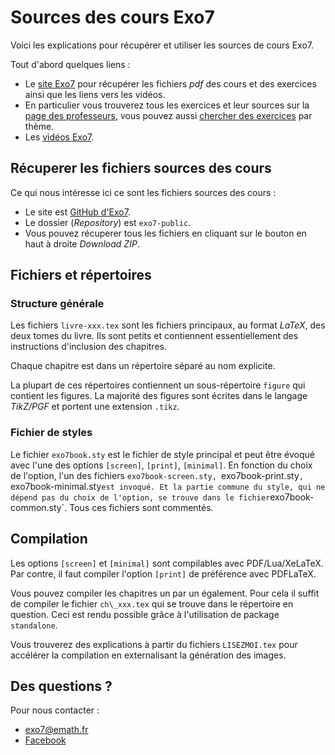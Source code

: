 Sources des cours Exo7
======================

Voici les explications pour récupérer et utiliser les sources de cours Exo7.

Tout d'abord quelques liens :

  * Le [site Exo7](http://exo7.emath.fr/) pour récupérer les fichiers *pdf* des cours et des exercices ainsi que les liens vers les vidéos.
  * En particulier vous trouverez tous les exercices et leur sources sur la [page des professeurs](http://exo7.emath.fr/prof.html), vous pouvez aussi [chercher des exercices](http://exo7.emath.fr/search.php) par thème.
  * Les [vidéos Exo7](https://www.youtube.com/user/Exo7Math).


Récuperer les fichiers sources des cours
----------------------------------------

Ce qui nous intéresse ici ce sont les fichiers sources des cours :

  * Le site est [GitHub d'Exo7](https://github.com/exo7math).
  * Le dossier (*Repository*) est `exo7-public`.
  * Vous pouvez récuperer tous les fichiers en cliquant sur le bouton en haut à droite *Download ZIP*.



Fichiers et répertoires
-----------------------

### Structure générale ###


Les fichiers `livre-xxx.tex` sont les fichiers principaux, au format *LaTeX*, des deux tomes du livre. Ils sont petits et contiennent essentiellement des instructions d'inclusion des chapitres.

Chaque chapitre est dans un répertoire séparé au nom explicite.

La plupart de ces répertoires contiennent un sous-répertoire `figure` qui contient les figures. La majorité des figures sont écrites dans le langage *TikZ/PGF* et portent une extension `.tikz`.

### Fichier de styles ###

Le fichier `exo7book.sty` est le fichier de style principal et peut être évoqué avec l'une des options `[screen]`, `[print]`, `[minimal]`. En fonction du choix de l'option, l'un des fichiers `exo7book-screen.sty, `exo7book-print.sty`, `exo7book-minimal.sty` est invoqué. Et la partie commune du style, qui ne dépend pas du choix de l'option, se trouve dans le fichier `exo7book-common.sty`. Tous ces fichiers sont commentés.

Compilation
-----------

Les options `[screen]` et `[minimal]` sont compilables avec PDF/Lua/XeLaTeX. Par contre, il faut compiler l'option `[print]` de préférence avec PDFLaTeX.

Vous pouvez compiler les chapitres un par un également. Pour cela il suffit de compiler le fichier `ch\_xxx.tex` qui se trouve dans le répertoire en question. Ceci est rendu possible grâce à l'utilisation de package `standalone`.

Vous trouverez des explications à partir du fichiers `LISEZMOI.tex` pour accélérer la compilation en externalisant la génération des images.

Des questions ?
---------------

Pour nous contacter :

  * exo7@emath.fr
  * [Facebook](https://www.facebook.com/Exo7Math)


